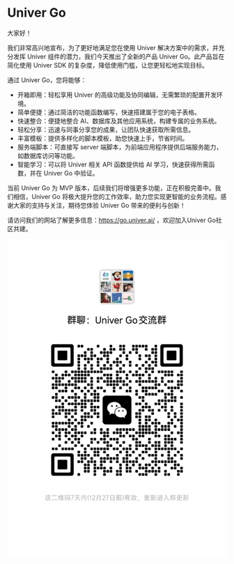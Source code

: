 # Univer Go

大家好！

我们非常高兴地宣布，为了更好地满足您在使用 Univer 解决方案中的需求，并充分发挥 Univer 组件的潜力，我们今天推出了全新的产品 Univer Go。此产品旨在简化使用 Univer SDK 的复杂度，降低使用门槛，让您更轻松地实现目标。

通过 Univer Go，您将能够：

- 开箱即用：轻松享用 Univer 的高级功能及协同编辑，无需繁琐的配置开发环境。
- 简单便捷：通过简洁的功能函数编写，快速搭建属于您的电子表格。
- 快速整合：便捷地整合 AI、数据库及其他应用系统，构建专属的业务系统。
- 轻松分享：迅速与同事分享您的成果，让团队快速获取所需信息。
- 丰富模板：提供多样化的脚本模板，助您快速上手，节省时间。
- 服务端脚本：可直接写 server 端脚本，为前端应用程序提供后端服务能力，如数据库访问等功能。
- 智能学习：可以将 Univer 相关 API 函数提供给 AI 学习，快速获得所需函数，并在 Univer Go 中验证。

当前 Univer Go 为 MVP 版本，后续我们将增强更多功能，正在积极完善中。我们相信，Univer Go 将极大提升您的工作效率，助力您实现更智能的业务流程。感谢大家的支持与关注，期待您体验 Univer Go 带来的便利与创新！

请访问我们的网站了解更多信息：https://go.univer.ai/ ，欢迎加入Univer Go社区共建。

![wechat](./images/wechat.jpg)
